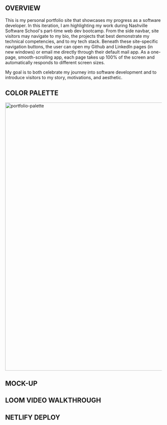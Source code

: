 ## OVERVIEW

This is my personal portfolio site that showcases my progress as a software developer. In this iteration, I am highlighting my work during Nashville Software School's part-time web dev bootcamp. From the side navbar, site visitors may navigate to my bio, the projects that best demonstrate my technical competencies, and to my tech stack. Beneath these site-specific navigation buttons, the user can open my Github and LinkedIn pages (in new windows) or email me directly through their default mail app. As a one-page, smooth-scrolling app, each page takes up 100% of the screen and automatically responds to different screen sizes.

My goal is to both celebrate my journey into software development and to introduce visitors to my story, motivations, and aesthetic.

## COLOR PALETTE

<img width="862" alt="portfolio-palette" src="https://user-images.githubusercontent.com/67122062/113318964-99726600-92d6-11eb-944e-f41bbf7f2d2d.png">

## MOCK-UP

## LOOM VIDEO WALKTHROUGH

## NETLIFY DEPLOY

